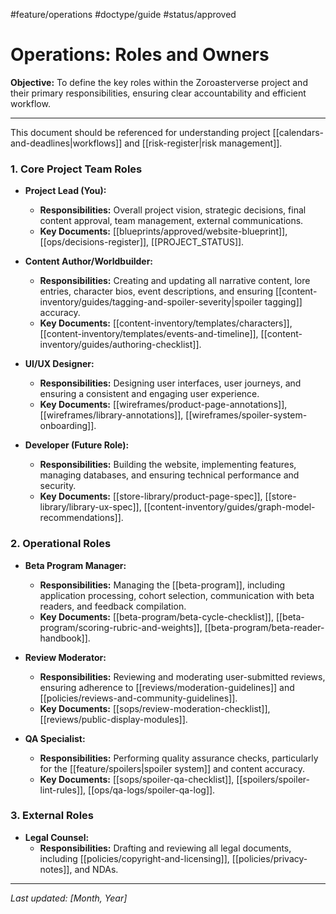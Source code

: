 #feature/operations #doctype/guide #status/approved

# Operations: Roles and Owners

**Objective:** To define the key roles within the Zoroasterverse project and their primary responsibilities, ensuring clear accountability and efficient workflow.

---

This document should be referenced for understanding project [[calendars-and-deadlines|workflows]] and [[risk-register|risk management]].

### 1. Core Project Team Roles

*   **Project Lead (You):**
    *   **Responsibilities:** Overall project vision, strategic decisions, final content approval, team management, external communications.
    *   **Key Documents:** [[blueprints/approved/website-blueprint]], [[ops/decisions-register]], [[PROJECT_STATUS]].

*   **Content Author/Worldbuilder:**
    *   **Responsibilities:** Creating and updating all narrative content, lore entries, character bios, event descriptions, and ensuring [[content-inventory/guides/tagging-and-spoiler-severity|spoiler tagging]] accuracy.
    *   **Key Documents:** [[content-inventory/templates/characters]], [[content-inventory/templates/events-and-timeline]], [[content-inventory/guides/authoring-checklist]].

*   **UI/UX Designer:**
    *   **Responsibilities:** Designing user interfaces, user journeys, and ensuring a consistent and engaging user experience.
    *   **Key Documents:** [[wireframes/product-page-annotations]], [[wireframes/library-annotations]], [[wireframes/spoiler-system-onboarding]].

*   **Developer (Future Role):**
    *   **Responsibilities:** Building the website, implementing features, managing databases, and ensuring technical performance and security.
    *   **Key Documents:** [[store-library/product-page-spec]], [[store-library/library-ux-spec]], [[content-inventory/guides/graph-model-recommendations]].

### 2. Operational Roles

*   **Beta Program Manager:**
    *   **Responsibilities:** Managing the [[beta-program]], including application processing, cohort selection, communication with beta readers, and feedback compilation.
    *   **Key Documents:** [[beta-program/beta-cycle-checklist]], [[beta-program/scoring-rubric-and-weights]], [[beta-program/beta-reader-handbook]].

*   **Review Moderator:**
    *   **Responsibilities:** Reviewing and moderating user-submitted reviews, ensuring adherence to [[reviews/moderation-guidelines]] and [[policies/reviews-and-community-guidelines]].
    *   **Key Documents:** [[sops/review-moderation-checklist]], [[reviews/public-display-modules]].

*   **QA Specialist:**
    *   **Responsibilities:** Performing quality assurance checks, particularly for the [[feature/spoilers|spoiler system]] and content accuracy.
    *   **Key Documents:** [[sops/spoiler-qa-checklist]], [[spoilers/spoiler-lint-rules]], [[ops/qa-logs/spoiler-qa-log]].

### 3. External Roles

*   **Legal Counsel:**
    *   **Responsibilities:** Drafting and reviewing all legal documents, including [[policies/copyright-and-licensing]], [[policies/privacy-notes]], and NDAs.

---

*Last updated: [Month, Year]*
